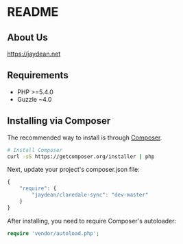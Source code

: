 README
======

About Us
--------

https://jaydean.net

Requirements
------------

* PHP >=5.4.0
* Guzzle ~4.0

Installing via Composer
-----------------------

The recommended way to install is through
[Composer](http://getcomposer.org).

```bash
# Install Composer
curl -sS https://getcomposer.org/installer | php
```

Next, update your project's composer.json file:

```javascript
{
    "require": {
        "jaydean/claredale-sync": "dev-master"
    }
}
```

After installing, you need to require Composer's autoloader:

```php
require 'vendor/autoload.php';
```
